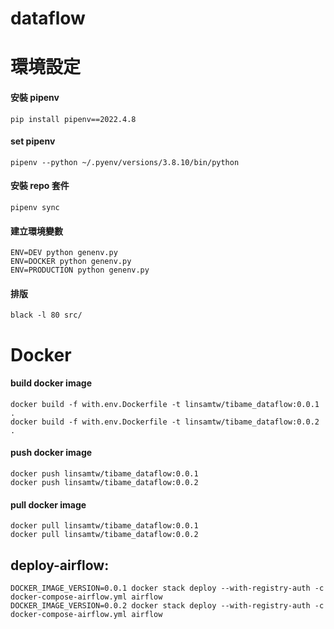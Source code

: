 # dataflow

# 環境設定

#### 安裝 pipenv

    pip install pipenv==2022.4.8

#### set pipenv

    pipenv --python ~/.pyenv/versions/3.8.10/bin/python

#### 安裝 repo 套件

    pipenv sync

#### 建立環境變數

    ENV=DEV python genenv.py
    ENV=DOCKER python genenv.py
    ENV=PRODUCTION python genenv.py

#### 排版

    black -l 80 src/

# Docker

#### build docker image

    docker build -f with.env.Dockerfile -t linsamtw/tibame_dataflow:0.0.1 .
    docker build -f with.env.Dockerfile -t linsamtw/tibame_dataflow:0.0.2 .

#### push docker image

    docker push linsamtw/tibame_dataflow:0.0.1
    docker push linsamtw/tibame_dataflow:0.0.2

#### pull docker image

    docker pull linsamtw/tibame_dataflow:0.0.1
    docker pull linsamtw/tibame_dataflow:0.0.2

## deploy-airflow:
	DOCKER_IMAGE_VERSION=0.0.1 docker stack deploy --with-registry-auth -c docker-compose-airflow.yml airflow
	DOCKER_IMAGE_VERSION=0.0.2 docker stack deploy --with-registry-auth -c docker-compose-airflow.yml airflow

